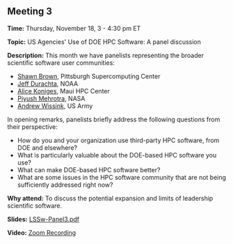 ## Meeting 3

**Time:** Thursday, November 18, 3 - 4:30 pm ET

**Topic:** US Agencies' Use of DOE HPC Software: A panel discussion

**Description:** This month we have panelists representing the broader scientific software user communities:
- [Shawn Brown](https://www.psc.edu/brown/), Pittsburgh Supercomputing Center
- [Jeff Durachta](https://www.linkedin.com/in/jwdurachta/), NOAA
- [Alice Koniges](https://datascience.hawaii.edu/profile/alice-koniges/), Maui HPC Center
- [Piyush Mehrotra](https://www.nas.nasa.gov/aboutnas/bios/bio_mehrotra_piyush.html), NASA
- [Andrew Wissink](https://www.linkedin.com/in/awissink/), US Army

In opening remarks, panelists briefly address the following questions from their perspective:
- How do you and your organization use third-party HPC software, from DOE and elsewhere?
- What is particularly valuable about the DOE-based HPC software you use?
- What can make DOE-based HPC software better?
- What are some issues in the HPC software community that are not being sufficiently addressed right now?


**Why attend:** To discuss the potential expansion and limits of leadership scientific software.

**Slides:** [LSSw-Panel3.pdf](files/LSSwMeeting3Panel.pdf)

**Video:** [Zoom Recording]()
